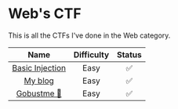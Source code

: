 # Web's CTF

This is all the CTFs I've done in the Web category.

|       Name      | Difficulty | Status |
|:---------------:|:----------:|:------:|
| [Basic Injection](./Basic%20Injection/README.md) |    Easy    |   ✅   |
|     [My blog](./My%20Blog/README.md)     |    Easy    |   ✅   |
|    [Gobustme 👻](./Gobustme%20👻/README.md)   |    Easy    |  ✅  | 